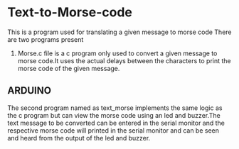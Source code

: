 # Text-to-Morse-code
This is a program used for translating a given message to morse code
There are two programs present 
1) Morse.c file is a c program only used to convert a given message to morse code.It uses the actual delays between the characters to print the morse code of the given message.

## ARDUINO
The second program named as text_morse implements the same logic as the c program but can view the morse code using an led and buzzer.The text message to be converted can be entered in the serial monitor and the respective morse code will printed in the serial monitor and can be seen and heard from the output of the led and buzzer.
